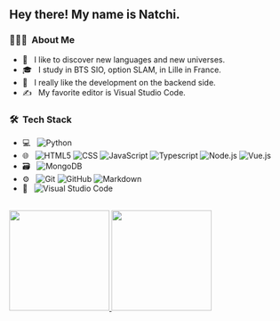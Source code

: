 <h2> Hey there! My name is Natchi.</h2>

<h3> 👨🏻‍💻 &nbsp;About Me </h3>

- 🤔 &nbsp; I like to discover new languages and new universes.
- 🎓 &nbsp; I study in BTS SIO, option SLAM, in Lille in France.
- 🌱 &nbsp; I really like the development on the backend side.
- ✍️ &nbsp; My favorite editor is Visual Studio Code.

<h3> 🛠 &nbsp;Tech Stack</h3>

- 💻 &nbsp;
  ![Python](https://img.shields.io/badge/-Python-333333?style=flat&logo=python)
- 🌐 &nbsp;
  ![HTML5](https://img.shields.io/badge/-HTML5-333333?style=flat&logo=HTML5)
  ![CSS](https://img.shields.io/badge/-CSS-333333?style=flat&logo=CSS3&logoColor=1572B6)
  ![JavaScript](https://img.shields.io/badge/-JavaScript-333333?style=flat&logo=javascript)
  ![Typescript](https://img.shields.io/badge/-Typescript-333333?style=flat&logo=typescript)
  ![Node.js](https://img.shields.io/badge/-Node.js-333333?style=flat&logo=node.js)
  ![Vue.js](https://img.shields.io/badge/-Vue.js-333333?style=flat&logo=vue.js)
- 🗃️ &nbsp;
  ![MongoDB](https://img.shields.io/badge/-MongoDB-333333?style=flat&logo=mongodb)
- ⚙️ &nbsp;
  ![Git](https://img.shields.io/badge/-Git-333333?style=flat&logo=git)
  ![GitHub](https://img.shields.io/badge/-GitHub-333333?style=flat&logo=github)
  ![Markdown](https://img.shields.io/badge/-Markdown-333333?style=flat&logo=markdown)
- 🔧 &nbsp;
  ![Visual Studio Code](https://img.shields.io/badge/-Visual%20Studio%20Code-333333?style=flat&logo=visual-studio-code&logoColor=007ACC)

<br/>

<a href="https://github.com/Natchi59">
  <img height="180em" src="github-readme-stats.vercel.app/api?username=Natchi59&show_icons=true&theme=dracula" />
  <img height="180em" src="https://github-readme-stats.vercel.app/api/top-langs/?username=Natchi59&theme=dracula&layout=compact" />
</a>
